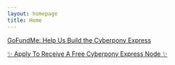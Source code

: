 ```yaml
---
layout: homepage
title: Home
---
```



<p><a href="https://www.gofundme.com/f/cyberpony-express-free-and-offgrid-communications" class="btn btn-gofundme"><i class="fa-solid fa-hand-holding-dollar"></i> GoFundMe: Help Us Build the Cyberpony Express</a></p>
<p><a href="https://forms.gle/UZgQiUNzm8q1dmNfA" class="btn btn-success">✨ Apply To Receive A Free Cyberpony Express Node ✨</a></p>